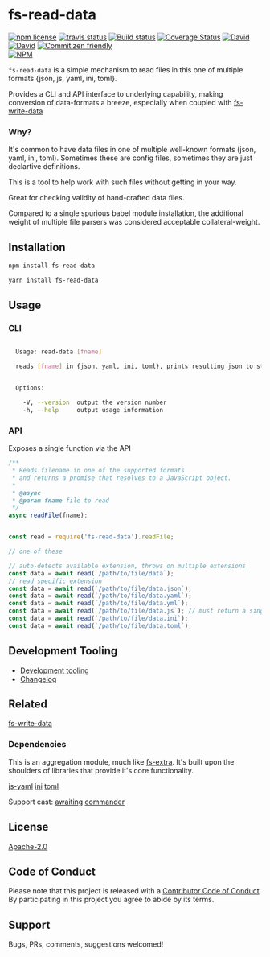 # fs-read-data

<!-- badge -->
[![npm license](https://img.shields.io/npm/l/fs-read-data.svg)](https://www.npmjs.com/package/fs-read-data)
[![travis status](https://img.shields.io/travis/tufan-io/fs-read-data.svg)](https://travis-ci.org/tufan-io/fs-read-data)
[![Build status](https://ci.appveyor.com/api/projects/status/90am2usst4qeutgi?svg=true)](https://ci.appveyor.com/project/tufan-io/fs-read-data)
[![Coverage Status](https://coveralls.io/repos/github/tufan-io/fs-read-data/badge.svg?branch=master)](https://coveralls.io/github/tufan-io/fs-read-data?branch=master)
[![David](https://david-dm.org/tufan-io/fs-read-data/status.svg)](https://david-dm.org/tufan-io/fs-read-data)
[![David](https://david-dm.org/tufan-io/fs-read-data/dev-status.svg)](https://david-dm.org/tufan-io/fs-read-data?type=dev)
[![Commitizen friendly](https://img.shields.io/badge/commitizen-friendly-brightgreen.svg)](http://commitizen.github.io/cz-cli/)
<br/>
[![NPM](https://nodei.co/npm/fs-read-data.png?downloads=true&downloadRank=true&stars=true)](https://nodei.co/npm/fs-read-data/)
<!-- endbadge -->

`fs-read-data` is a simple mechanism to read files in this one of multiple formats {json, js, yaml, ini, toml}.

Provides a CLI and API interface to underlying capability, making conversion of
data-formats a breeze, especially when coupled with [fs-write-data](https://github.com/tufan-io/fs-write-data)

### Why?

It's common to have data files in one of multiple well-known formats (json, yaml, ini, toml).
Sometimes these are config files, sometimes they are just declartive definitions.

This is a tool to help work with such files without getting in your way.

Great for checking validity of hand-crafted data files.

Compared to a single spurious babel module installation, the additional
weight of multiple file parsers was considered acceptable collateral-weight.

## Installation

```bash
npm install fs-read-data
```

```bash
yarn install fs-read-data
```

## Usage

### CLI
```bash

  Usage: read-data [fname]

  reads [fname] in {json, yaml, ini, toml}, prints resulting json to stdout.


  Options:

    -V, --version  output the version number
    -h, --help     output usage information
```

### API

Exposes a single function via the API

```javascript
/**
 * Reads filename in one of the supported formats
 * and returns a promise that resolves to a JavaScript object.
 *
 * @async
 * @param fname file to read
 */
async readFile(fname);
```

```javascript

const read = require('fs-read-data').readFile;

// one of these

// auto-detects available extension, throws on multiple extensions
const data = await read(`/path/to/file/data`);
// read specific extension
const data = await read(`/path/to/file/data.json`);
const data = await read(`/path/to/file/data.yaml`);
const data = await read(`/path/to/file/data.yml`);
const data = await read(`/path/to/file/data.js`); // must return a single object
const data = await read(`/path/to/file/data.ini`);
const data = await read(`/path/to/file/data.toml`);
```

## Development Tooling

- [Development tooling](./docs/DevTools.md)
- [Changelog]('./CHANGELOG.md')

## Related

[fs-write-data](https://github.com/tufan-io/fs-write-data)

### Dependencies

This is an aggregation module, much like [fs-extra](https://npmjs.org/package/fs-extra).
It's built upon the shoulders of libraries that provide it's core functionality.

[js-yaml](https://www.npmjs.com/package/js-yaml)
[ini](https://www.npmjs.com/package/ini)
[toml](https://www.npmjs.com/package/toml)

Support cast:
[awaiting](https://www.npmjs.com/package/awaiting)
[commander](https://www.npmjs.com/package/commander)

## License

[Apache-2.0](LICENSE)

## Code of Conduct

Please note that this project is released with a [Contributor Code of Conduct](code-of-conduct.md). By participating in this project you agree to abide by its terms.

## Support

Bugs, PRs, comments, suggestions welcomed!
